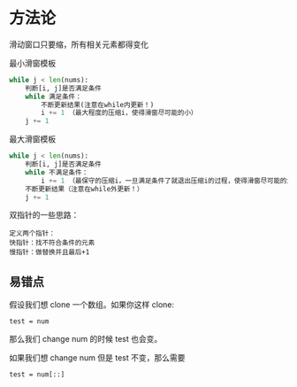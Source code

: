 # 方法论


滑动窗口只要缩，所有相关元素都得变化


最小滑窗模板

```python
while j < len(nums):
    判断[i, j]是否满足条件
    while 满足条件：
        不断更新结果(注意在while内更新！)
        i += 1 （最大程度的压缩i，使得滑窗尽可能的小）
    j += 1
```

最大滑窗模板

```python
while j < len(nums):
    判断[i, j]是否满足条件
    while 不满足条件：
        i += 1 （最保守的压缩i，一旦满足条件了就退出压缩i的过程，使得滑窗尽可能的大）
    不断更新结果（注意在while外更新！）
    j += 1

```


双指针的一些思路：
```
定义两个指针：
快指针：找不符合条件的元素
慢指针：做替换并且最后+1
```



## 易错点

假设我们想 clone 一个数组。如果你这样 clone:
```
test = num
```
那么我们 change num 的时候 test 也会变。

如果我们想 change num 但是 test 不变，那么需要

```
test = num[::]
```
